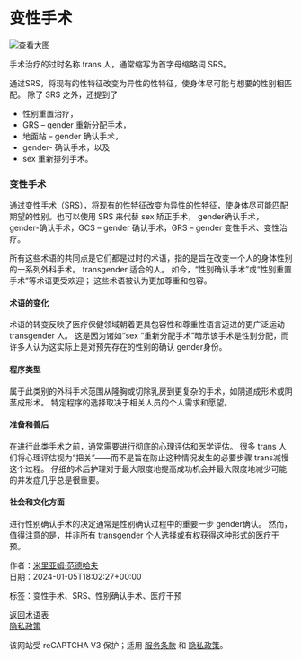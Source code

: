 # 变性手术

![查看大图](https://www.seksediversiteit.nl/wp-content/uploads/2024/01/Woordenboek-behandeling-14.jpg)

手术治疗的过时名称 trans 人，通常缩写为首字母缩略词 SRS。

通过SRS，将现有的性特征改变为异性的性特征，使身体尽可能与想要的性别相匹配。 除了 SRS 之外，还提到了

- 性别重置治疗，
- GRS – gender 重新分配手术，
- 地面站 – gender 确认手术，
- gender- 确认手术，以及
- sex 重新排列手术。

### 变性手术

通过变性手术（SRS），将现有的性特征改变为异性的性特征，使身体尽可能匹配期望的性别。也可以使用 SRS 来代替 sex 矫正手术， gender确认手术， gender-确认手术，GCS – gender 确认手术，GRS – gender 变性手术、变性治疗。

所有这些术语的共同点是它们都是过时的术语，指的是旨在改变一个人的身体性别的一系列外科手术。 transgender 适合的人。 如今，“性别确认手术”或“性别重置手术”等术语更受欢迎； 这些术语被认为更加尊重和包容。

#### 术语的变化

术语的转变反映了医疗保健领域朝着更具包容性和尊重性语言迈进的更广泛运动 transgender 人。 这是因为诸如“sex “重新分配手术”暗示该手术是性别分配，而许多人认为这实际上是对预先存在的性别的确认 gender身份。

#### 程序类型

属于此类别的外科手术范围从隆胸或切除乳房到更复杂的手术，如阴道成形术或阴茎成形术。 特定程序的选择取决于相关人员的个人需求和愿望。

#### 准备和善后

在进行此类手术之前，通常需要进行彻底的心理评估和医学评估。 很多 trans 人们将心理评估视为“把关”——而不是旨在防止这种情况发生的必要步骤 trans减慢这个过程。 仔细的术后护理对于最大限度地提高成功机会并最大限度地减少可能的并发症几乎总是很重要。

#### 社会和文化方面

进行性别确认手术的决定通常是性别确认过程中的重要一步 gender确认。 然而，值得注意的是，并非所有 transgender 个人选择或有权获得这种形式的医疗干预。

作者：[米里亚姆·范德哈夫](https://www.seksediversiteit.nl/zh-CN/author/admin/)  
日期：2024-01-05T18:02:27+00:00  

标签：变性手术、SRS、性别确认手术、医疗干预

[返回术语表](https://www.seksediversiteit.nl/zh-CN/data/woordenlijst/)  
[隐私政策](https://www.seksediversiteit.nl/zh-CN/over-ons/privacy/)  

该网站受 reCAPTCHA V3 保护；适用 [服务条款](https://policies.google.com/terms?hl=nly) 和 [隐私政策](https://policies.google.com/privacy?hl=nl)。
<!-- tcd_original_link https://www.seksediversiteit.nl/zh-CN/woordenlijst/sex-reassignment-surgery/ -->
